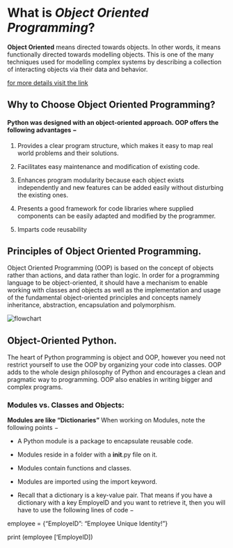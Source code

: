 # What is _**Object Oriented Programming**_?

**Object Oriented** means directed towards objects. In other words, it means functionally directed towards modelling objects. This is one of the many techniques used for modelling complex systems by describing a collection of interacting objects via their data and behavior.


[for more details visit the link](https://www.tutorialspoint.com/object_oriented_python/object_oriented_python_introduction.htm)

## Why to Choose Object Oriented Programming?

#### Python was designed with an object-oriented approach. OOP offers the following advantages −

1. Provides a clear program structure, which makes it easy to map real world problems and their solutions.

2. Facilitates easy maintenance and modification of existing code.

3. Enhances program modularity because each object exists independently and new features can be added easily without disturbing the existing ones.

4. Presents a good framework for code libraries where supplied components can be easily adapted and modified by the programmer.

5. Imparts code reusability

## Principles of Object Oriented Programming.

Object Oriented Programming (OOP) is based on the concept of objects rather than actions, and data rather than logic. In order for a programming language to be object-oriented, it should have a mechanism to enable working with classes and objects as well as the implementation and usage of the fundamental object-oriented principles and concepts namely inheritance, abstraction, encapsulation and polymorphism.

![flowchart](https://www.tutorialspoint.com/object_oriented_python/images/oops.jpg)

## Object-Oriented Python.

The heart of Python programming is object and OOP, however you need not restrict yourself to use the OOP by organizing your code into classes. OOP adds to the whole design philosophy of Python and encourages a clean and pragmatic way to programming. OOP also enables in writing bigger and complex programs.

### Modules vs. Classes and Objects:

**Modules are like “Dictionaries”**
When working on Modules, note the following points −

* A Python module is a package to encapsulate reusable code.

* Modules reside in a folder with a __init__.py file on it.

* Modules contain functions and classes.

* Modules are imported using the import keyword.

* Recall that a dictionary is a key-value pair. That means if you have a dictionary with a key EmployeID and you want to retrieve it, then you will have to use the following lines of code −


employee = {“EmployeID”: “Employee Unique Identity!”}

print (employee [‘EmployeID])

